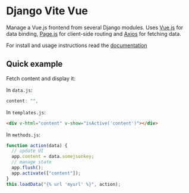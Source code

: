 # Django Vite Vue

Manage a Vue.js frontend from several Django modules. Uses [Vue.js](http://vuejs.org/) for data binding,
 [Page.js](https://github.com/visionmedia/page.js) for client-side routing and [Axios](https://github.com/mzabriskie/axios)
 for fetching data.

For install and usage instructions read the [documentation](http://vite-vue.readthedocs.io/en/latest/)

## Quick example

Fetch content and display it:

In `data.js`:

  ```javascript
content: "",
  ```

In `templates.js`:

  ```html
<div v-html="content" v-show="isActive('content')"></div>
  ```

In `methods.js`:

  ```javascript
function action(data) {
	// update UI
	app.content = data.somejsonkey;
	// manage state
	app.flush();
	app.activate(["content"]);
}
this.loadData("{% url 'myurl' %}", action);
  ```